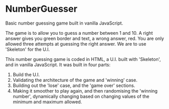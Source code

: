 # NumberGuesser

Basic number guessing game built in vanilla JavaScript.

The game is to allow you to guess a number between 1 and 10.
A right answer gives you green border and text, a wrong answer, red.
You are only allowed three attempts at guessing the right answer.
We are to use 'Skeleton' for the U.I.

This number guessing game is coded in HTML, a U.I. built with 'Skeleton', and in vanilla JavaScript.
It was built in four parts:
1. Build the U.I.
2. Validating the architecture of the game and 'winning' case.
3. Building out the 'lose' case, and the 'game over' sections.
4. Making it smoother to play again, and then randomising the 'winning number', dynamically changing based on changing values of the minimum and maximum allowed.

